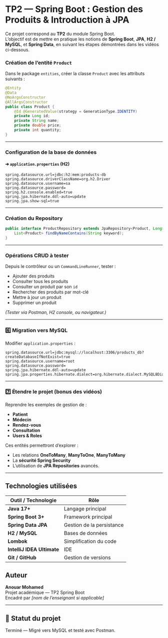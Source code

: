 # TP2 — Spring Boot : Gestion des Produits & Introduction à JPA

Ce projet correspond au **TP2** du module Spring Boot.  
L’objectif est de mettre en pratique les notions de **Spring Boot**, **JPA**, **H2 / MySQL**, et **Spring Data**, en suivant les étapes démontrées dans les vidéos ci-dessous.


###  Création de l’entité `Product`
Dans le package `entities`, créer la classe `Product` avec les attributs suivants :

```java
@Entity
@Data
@NoArgsConstructor
@AllArgsConstructor
public class Product {
    @Id @GeneratedValue(strategy = GenerationType.IDENTITY)
    private Long id;
    private String name;
    private double price;
    private int quantity;
}
```

---

###  Configuration de la base de données

#### ➔ `application.properties` (H2)
```properties
spring.datasource.url=jdbc:h2:mem:products-db
spring.datasource.driverClassName=org.h2.Driver
spring.datasource.username=sa
spring.datasource.password=
spring.h2.console.enabled=true
spring.jpa.hibernate.ddl-auto=update
spring.jpa.show-sql=true
```

---

###  Création du Repository

```java
public interface ProductRepository extends JpaRepository<Product, Long> {
    List<Product> findByNameContains(String keyword);
}
```

---

###  Opérations CRUD à tester

Depuis le contrôleur ou un `CommandLineRunner`, tester :

-  Ajouter des produits  
-  Consulter tous les produits  
-  Consulter un produit par son `id`  
-  Rechercher des produits par mot-clé  
-  Mettre à jour un produit  
- Supprimer un produit  

*(Tester via Postman, H2 console, ou navigateur.)*

---

### 6️⃣ Migration vers MySQL

Modifier `application.properties` :

```properties
spring.datasource.url=jdbc:mysql://localhost:3306/products_db?createDatabaseIfNotExist=true
spring.datasource.username=root
spring.datasource.password=
spring.jpa.hibernate.ddl-auto=update
spring.jpa.properties.hibernate.dialect=org.hibernate.dialect.MySQL8Dialect
```

---

### 7️⃣ Étendre le projet (bonus des vidéos)
Reprendre les exemples de gestion de :
-  **Patient**
-  **Médecin**
- **Rendez-vous**
-  **Consultation**
-  **Users & Roles**

Ces entités permettront d’explorer :
- Les relations **OneToMany**, **ManyToOne**, **ManyToMany**
- La **sécurité Spring Security**
- L’utilisation de **JPA Repositories** avancés.

---

##  Technologies utilisées

| Outil / Technologie | Rôle |
|----------------------|------|
| **Java 17+** | Langage principal |
| **Spring Boot 3+** | Framework principal |
| **Spring Data JPA** | Gestion de la persistance |
| **H2 / MySQL** | Bases de données |
| **Lombok** | Simplification du code |
| **IntelliJ IDEA Ultimate** | IDE |
| **Git / GitHub** | Gestion de versions |



##  Auteur

**Anouar Mohamed**  
Projet académique — TP2 Spring Boot  
Encadré par *[nom de l’enseignant si applicable]*

---

## 🏁 Statut du projet

 Terminé — Migré vers MySQL et testé avec Postman.
